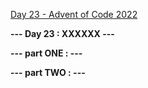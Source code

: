 [Day 23 - Advent of Code 2022](https://adventofcode.com/2022/day/23)

**--- Day 23 : XXXXXX ---**

**--- part ONE : ---**

**--- part TWO : ---**

